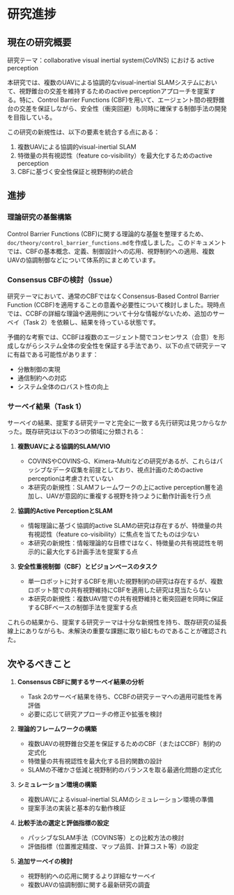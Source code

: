 # 研究進捗

## 現在の研究概要
研究テーマ：collaborative visual inertial system(CoVINS) における active perception

本研究では、複数のUAVによる協調的なvisual-inertial SLAMシステムにおいて、視野錐台の交差を維持するためのactive perceptionアプローチを提案する。特に、Control Barrier Functions (CBF)を用いて、エージェント間の視野錐台の交差を保証しながら、安全性（衝突回避）も同時に確保する制御手法の開発を目指している。

この研究の新規性は、以下の要素を統合する点にある：
1. 複数UAVによる協調的visual-inertial SLAM
2. 特徴量の共有視認性（feature co-visibility）を最大化するためのactive perception
3. CBFに基づく安全性保証と視野制約の統合

## 進捗

### 理論研究の基盤構築
Control Barrier Functions (CBF)に関する理論的な基盤を整理するため、`doc/theory/control_barrier_functions.md`を作成しました。このドキュメントでは、CBFの基本概念、定義、制御設計への応用、視野制約への適用、複数UAVの協調制御などについて体系的にまとめています。

### Consensus CBFの検討（Issue）
研究テーマにおいて、通常のCBFではなくConsensus-Based Control Barrier Function (CCBF)を適用することの意義や必要性について検討しました。現時点では、CCBFの詳細な理論や適用例について十分な情報がないため、追加のサーベイ（Task 2）を依頼し、結果を待っている状態です。

予備的な考察では、CCBFは複数のエージェント間でコンセンサス（合意）を形成しながらシステム全体の安全性を保証する手法であり、以下の点で研究テーマに有益である可能性があります：
- 分散制御の実現
- 通信制約への対応
- システム全体のロバスト性の向上

### サーベイ結果（Task 1）
サーベイの結果、提案する研究テーマと完全に一致する先行研究は見つからなかった。既存研究は以下の3つの領域に分類される：

1. **複数UAVによる協調的SLAM/VIO**
   - COVINSやCOVINS-G、Kimera-Multiなどの研究があるが、これらはパッシブなデータ収集を前提としており、視点計画のためのactive perceptionは考慮されていない
   - 本研究の新規性：SLAMフレームワークの上にactive perception層を追加し、UAVが意図的に重複する視野を持つように動作計画を行う点

2. **協調的Active PerceptionとSLAM**
   - 情報理論に基づく協調的active SLAMの研究は存在するが、特徴量の共有視認性（feature co-visibility）に焦点を当てたものは少ない
   - 本研究の新規性：情報理論的な目標ではなく、特徴量の共有視認性を明示的に最大化する計画手法を提案する点

3. **安全性重視制御（CBF）とビジョンベースのタスク**
   - 単一ロボットに対するCBFを用いた視野制約の研究は存在するが、複数ロボット間での共有視野維持にCBFを適用した研究は見当たらない
   - 本研究の新規性：複数UAV間での共有視野維持と衝突回避を同時に保証するCBFベースの制御手法を提案する点

これらの結果から、提案する研究テーマは十分な新規性を持ち、既存研究の延長線上にありながらも、未解決の重要な課題に取り組むものであることが確認された。

## 次やるべきこと

1. **Consensus CBFに関するサーベイ結果の分析**
   - Task 2のサーベイ結果を待ち、CCBFの研究テーマへの適用可能性を再評価
   - 必要に応じて研究アプローチの修正や拡張を検討

2. **理論的フレームワークの構築**
   - 複数UAVの視野錐台交差を保証するためのCBF（またはCCBF）制約の定式化
   - 特徴量の共有視認性を最大化する目的関数の設計
   - SLAMの不確かさ低減と視野制約のバランスを取る最適化問題の定式化

3. **シミュレーション環境の構築**
   - 複数UAVによるvisual-inertial SLAMのシミュレーション環境の準備
   - 提案手法の実装と基本的な動作検証

4. **比較手法の選定と評価指標の設定**
   - パッシブなSLAM手法（COVINS等）との比較方法の検討
   - 評価指標（位置推定精度、マップ品質、計算コスト等）の設定

5. **追加サーベイの検討**
   - 視野制約への応用に関するより詳細なサーベイ
   - 複数UAVの協調制御に関する最新研究の調査
